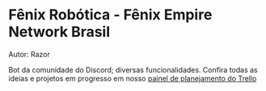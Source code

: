 # Fênix Robótica - Fênix Empire Network Brasil
Autor: Razor

Bot da comunidade do Discord; diversas funcionalidades.
Confira todas as ideias e projetos em progresso em nosso [painel de planejamento do Trello](https://trello.com/b/SDMYvfCE/planejamento)
